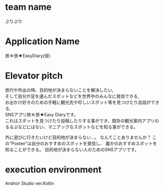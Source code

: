# team name
ぷりぷり

# Application Name
旅☆旅★EasyDiary(仮)

# Elevator pitch

旅行や外出の時、目的地が決まらないことを解決したい,  
そして自分が足を運んだスポットなどを世界中のみんなに発信できる,  
お出かけ好きのための手軽に観光先や珍しいスポット等を見つけたり会話ができる,  
SNSアプリ旅☆旅★Easy Diaryです。    
これはスポットを見つけたり投稿したりする事ができ、既存の観光案内アプリのるるぶなどにはない、マニアックなスポットなどを知る事ができる。   


外に遊びに行きたいけど目的地が決まらない…。
なんてことありませんか？
この"Postee"は自分のおすすめのスポットを発信し、
誰かのおすすめスポットを知ることができる。
目的地が決まらない人のためのSNSアプリです。


# execution environment
Androir Studio ver.Kotlin
